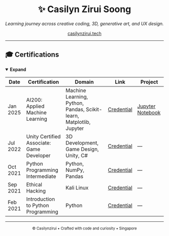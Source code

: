 <h1 align="center">✨ Casilyn Zirui Soong</h1>
<p align="center"><em>Learning journey across creative coding, 3D, generative art, and UX design.</em></p>

<p align="center">
  <a href="https://casilynzirui.tech" target="_blank">casilynzirui.tech</a>
</p>

---

## 🎓 Certifications

<details open>
  <summary><strong>Expand</strong></summary>

| Date | Certification | Domain | Link | Project |
|------|----------------|---------|------|-----------|
| Jan 2025 | AI200: Applied Machine Learning | Machine Learning, Python, Pandas, Scikit-learn, Matplotlib, Jupyter | <a href="https://cert.heicodersacademy.com/F8FVTSMSLY" target="_blank">Credential</a> | <a href="https://github.com/by-zr/.github/blob/main/projects/heicoders-ai200-applied_machine_learning/AI200_CapstoneProject.ipynb" target="_blank">Jupyter Notebook</a> |
| Jul 2022 | Unity Certified Associate: Game Developer | 3D Development, Game Design, Unity, C# | <a href="https://www.credly.com/badges/c6ce1da0-bb42-4f39-b9db-76e617823f60/linked_in_profile" target="_blank">Credential</a> | — |
| Oct 2021 | Python Programming Intermediate | Python, NumPy, Pandas | <a href="https://au.badgr.com/public/assertions/KNFSDE7wT6S6FjtvINInlA?identity__email=zrsoong001@mymail.sim.edu.sg" target="_blank">Credential</a> | — |
| Sep 2021 | Ethical Hacking | Kali Linux | <a href="https://au.badgr.com/public/assertions/dIuJPV29QS-lSHgWnY_0KA?identity__email=zrsoong001@mymail.sim.edu.sg" target="_blank">Credential</a> | — |
| Feb 2021 | Introduction to Python Programming | Python | <a href="https://au.badgr.com/public/assertions/UVzlqLctQx2vSjaxRLlH2A?identity__email=zrsoong001@mymail.sim.edu.sg" target="_blank">Credential</a> | — |



</details>

---

<p align="center">
  <sub>© Casilynzirui • Crafted with code and curiosity • Singapore</sub>
</p>
